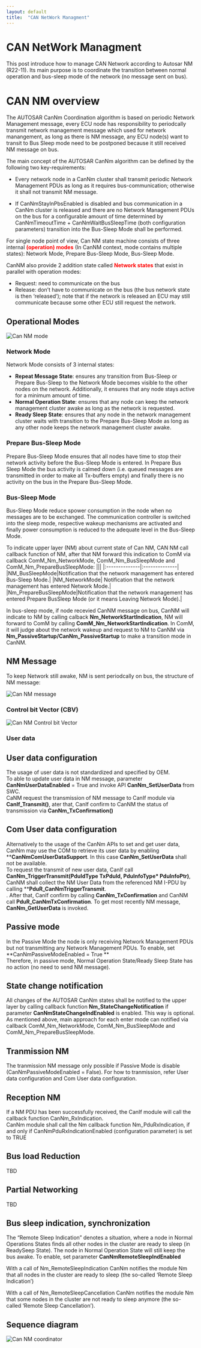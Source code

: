 ```yaml
---
layout: default
title:  "CAN NetWork Managment"
---
```


# CAN NetWork Managment
This post introduce how to manage CAN Network according to Autosar NM (R22-11).  Its main purpose is to coordinate the transition between normal operation and bus-sleep mode of the network (no message sent on bus).

# CAN NM overview

The AUTOSAR CanNm Coordination algorithm is based on periodic Network Management message, every ECU node has responsibility to periodcally transmit network management message which used for network manangement, as long as there is NM message, any ECU node(s) want to transit to Bus Sleep mode need to be postponed because it still received NM message on bus.

The main concept of the AUTOSAR CanNm algorithm can be defined by the 
following two key-requirements:<br/>
- Every network node in a CanNm cluster shall transmit periodic Network Management PDUs as long as it requires bus-communication; otherwise it shall not transmit NM message.

- If CanNmStayInPbsEnabled is disabled and bus communication in a CanNm cluster is released and there are no Network Management PDUs on the bus for a configurable amount of time determined by CanNmTimeoutTime + CanNmWaitBusSleepTime (both configuration parameters) transition into the Bus-Sleep Mode shall be performed.<br/>

For single node point of view, Can NM state machine consists of three internal <span style="color:red">**(operation) modes**</span> (In CanNM context, mode contains multiple states): Network Mode, Prepare Bus-Sleep Mode, Bus-Sleep Mode.<br/>

CanNM also provide 2 addition state called <span style="color:red">**Network states**</span> that exist in parallel with operation modes:
* Request: need to communicate on the bus
* Release: don’t  have to communicate on the bus (the bus network state is then ‘released’); note that if the network is released an ECU may still communicate because some other ECU 
still request the network.

##  Operational Modes

![Can NM mode](https://github.com/lexma1412/lexma1412.github.io/blob/main/assets/CanNM/CanNM_Mode.png?raw=true)

### Network Mode
Network Mode consists of 3 internal states:
* **Repeat Message State**: ensures any transition from Bus-Sleep or Prepare Bus-Sleep to the Network Mode becomes visible to the other nodes on the network. Additionally, it ensures that any node stays active for a minimum amount of time.
* **Normal Operation State**: ensures that any node can keep the network 
management cluster awake as long as the network is requested.
* **Ready Sleep State**: ensures that any node in the network management cluster
waits with transition to the Prepare Bus-Sleep Mode as long as any other node keeps 
the network management cluster awake.

### Prepare Bus-Sleep Mode
Prepare Bus-Sleep Mode ensures that all nodes have time to 
stop their network activity before the Bus-Sleep Mode is entered. In Prepare Bus Sleep Mode the bus activity is calmed down (i.e. queued messages are transmitted in order to make all Tx-buffers empty) and finally there is no activity on the bus in the Prepare Bus-Sleep Mode.

### Bus-Sleep Mode
Bus-Sleep Mode reduce spower consumption in the node when no messages are to be exchanged. The communication controller is switched into the sleep mode, respective wakeup mechanisms are activated and finally power consumption is reduced to the adequate level in the Bus-Sleep Mode.<br/>

To indicate upper layer (NM) about current state of Can NM, CAN NM call callback function of NM, after that NM forward this indication to ComM via callback ComM_Nm_NetworkMode, ComM_Nm_BusSleepMode and ComM_Nm_PrepareBusSleepMode:
|||
|:--------------|:--------------|
|NM_BusSleepMode|Notification that the network management has entered Bus-Sleep Mode.|
|NM_NetworkMode| Notification that the network management has entered Network Mode.|
|Nm_PrepareBusSleepMode|Notification that the network management has entered Prepare BusSleep Mode (or it means Leaving Network Mode).|

In bus-sleep mode, if node recevied CanNM message on bus, CanNM will indicate to NM by calling calback **Nm_NetworkStartIndication**, NM will forward to ComM by calling **ComM_Nm_NetworkStartIndication**. In ComM, it will judge about the network wakeup and request to NM to CanNM via **Nm_PassiveStartup/CanNm_PassiveStartup** to make a transition mode in CanNM.

## NM Message
To keep Network still awake, NM is sent periodcally on bus, the structure of NM message:

![Can NM message](https://github.com/lexma1412/lexma1412.github.io/blob/main/assets/CanNM/CanNM_message.png?raw=true)

### Control bit Vector (CBV)

![Can NM Control bit Vector](https://github.com/lexma1412/lexma1412.github.io/blob/main/assets/CanNM/CanNM_ControlbitVector.png?raw=true)

### User data

## User data configuration
The usage of user data is not standardized and specified by OEM.<br/>
To able to update user data in NM message, parameter **CanNmUserDataEnabled** = True and invoke API **CanNm_SetUserData** from SWC.<br/>
CaNM request the transmission of NM message to CanIf module via **CanIf_Transmit()**, ater that, CanIf confirm to CanNM the status of transmission via **CanNm_TxConfirmation()**


## Com User data configuration
Alternatively to the usage of the CanNm APIs to set and get user data, CanNm may 
use the COM to retrieve its user data by enabling ****CanNmComUserDataSupport**. In this case **CanNm_SetUserData** shall not be available.<br/>
To request the transmit of new user data, CanIf call **CanNm_TriggerTransmit(PduIdType TxPduId, PduInfoType\* PduInfoPtr)**, CanNM shall collect the NM User Data from the referenced NM I-PDU by calling ****PduR_CanNmTriggerTransmit**.<br/>. After that, CanIf confirm by calling **CanNm_TxConfirmation** and CanNM call **PduR_CanNmTxConfirmation**.
To get most recently NM message, **CanNm_GetUserData** is invoked.<br/>

## Passive mode
In the Passive Mode the node is only receiving Network Management PDUs but not 
transmitting any Network Management PDUs. To enable, set **CanNmPassiveModeEnabled = True **<br/>
Therefore, in passive mode, Normal Operation State/Ready Sleep State has no action (no need to send NM message).

## State change notification
All changes of the AUTOSAR CanNm states shall be notified to the upper layer by calling callback function **Nm_StateChangeNotification** if parameter **CanNmStateChangeIndEnabled** is enabled. This way is optional.<br/>
As mentioned above, main approach for each enter mode can notified via callback ComM_Nm_NetworkMode, ComM_Nm_BusSleepMode and ComM_Nm_PrepareBusSleepMode.

## Tranmission NM
The tranmission NM message only possible if Passive Mode is disable (CanNmPassiveModeEnabled = False). For how to tranmission, refer User data configuration and Com User data configuration.

## Reception NM
If a NM PDU has been successfully received, the CanIf module will call the callback 
function CanNm_RxIndication.<br/> 
CanNm module shall call the Nm callback function Nm_PduRxIndication, if and only if 
CanNmPduRxIndicationEnabled (configuration parameter) is set to TRUE


## Bus load Reduction
TBD

## Partial Networking
TBD

## Bus sleep indication, synchronization
The “Remote Sleep Indication” denotes a situation, where a node in Normal
Operations States finds all other nodes in the cluster are ready to sleep (in ReadySeep State). The node in Normal Operation State will still keep the bus awake. To enable, set parameter **CanNmRemoteSleepIndEnabled**<br/>

With a call of Nm_RemoteSleepIndication CanNm notifies the module Nm that all
nodes in the cluster are ready to sleep (the so-called ‘Remote Sleep Indication’)<br/>

With a call of Nm_RemoteSleepCancellation CanNm notifies the module Nm that some
nodes in the cluster are not ready to sleep anymore (the so-called ‘Remote Sleep
Cancellation’).<br/>


## Sequence diagram

![Can NM coordinator](https://github.com/lexma1412/lexma1412.github.io/blob/main/assets/CanNM/CanNM_sqNMCoordination.png?raw=true)

